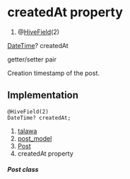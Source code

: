 
<div>

# createdAt property

</div>


<div>

1.  @[HiveField](https://pub.dev/documentation/hive/2.2.3/hive/HiveField-class.html)(2)

</div>

[DateTime](https://api.flutter.dev/flutter/dart-core/DateTime-class.html)?
createdAt


getter/setter pair




Creation timestamp of the post.



## Implementation

``` language-dart
@HiveField(2)
DateTime? createdAt;
```







1.  [talawa](../../index.html)
2.  [post_model](../../models_post_post_model/)
3.  [Post](../../models_post_post_model/Post-class.html)
4.  createdAt property

##### Post class







